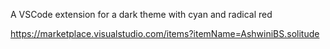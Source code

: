 A VSCode extension for a dark theme with cyan and radical red



https://marketplace.visualstudio.com/items?itemName=AshwiniBS.solitude
